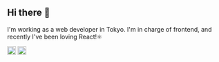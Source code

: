 
## Hi there 👋
I'm working as a web developer in Tokyo.
I'm in charge of frontend, and recently I've been loving React!⚛️

<p>
  <a href="http://qiita.com/tsuchiya_kaita"><img height="20" src="https://qiita-badge.apiapi.app/s/tsuchiya_kaita/posts.svg" /></a>
  <//qiita.com/tsuchiya_kaita"><img height="20" src="https://qiita-badge.apiapi.app/s/tsuchiya_kaita/contributions.svg" /></a>
</p>
